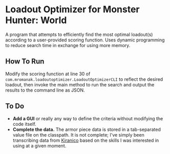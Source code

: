 # Loadout Optimizer for Monster Hunter: World

A program that attempts to efficiently find the most optimal loadout(s) according to a user-provided scoring function.
Uses dynamic programming to reduce search time in exchange for using more memory.

## How To Run
Modify the scoring function at line 30 of `com.mromanak.loadoutoptimizer.LoadoutOptimizerCLI` to reflect the desired
loadout, then invoke the main method to run the search and output the results to the command line as JSON.

## To Do
* **Add a GUI** or really any way to define the criteria without modifying the code itself.
* **Complete the data.** The armor piece data is stored in a tab-separated value file on the classpath. It is not
complete; I've simply been transcribing data from [Kiranico](https://mhworld.kiranico.com/) based on the skills I was
interested in using at a given moment.